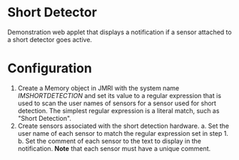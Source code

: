 Short Detector
==============

Demonstration web applet that displays a notification if a sensor attached to a
short detector goes active.

# Configuration
1. Create a Memory object in JMRI with the system name _IMSHORTDETECTION_ and
   set its value to a regular expression that is used to scan the user names of
   sensors for a sensor used for short detection. The simplest regular
   expression is a literal match, such as "Short Detection".
2. Create sensors associated with the short detection hardware.
   a. Set the user name of each sensor to match the regular expression set in
      step 1.
   b. Set the comment of each sensor to the text to display in the notification.
      __Note__ that each sensor must have a unique comment.
